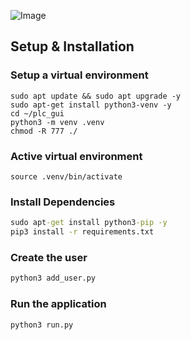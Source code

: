 ![Image](https://rock-technologies.com/Downloads/ABW/Simplenotes/Flask_WEB_GUI_1R.png)

## Setup & Installation

### Setup a virtual environment
```
sudo apt update && sudo apt upgrade -y
sudo apt-get install python3-venv -y
cd ~/plc_gui
python3 -m venv .venv
chmod -R 777 ./
```

### Active virtual environment
```
source .venv/bin/activate
```

### Install Dependencies
```cmd
sudo apt-get install python3-pip -y
pip3 install -r requirements.txt
```

### Create the user
```cmd
python3 add_user.py
```

### Run the application
```cmd
python3 run.py
```
